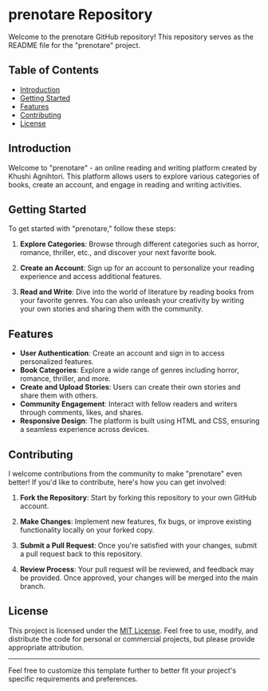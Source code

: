 # prenotare Repository

Welcome to the prenotare GitHub repository! This repository serves as the README file for the "prenotare" project.

## Table of Contents

- [Introduction](#introduction)
- [Getting Started](#getting-started)
- [Features](#features)
- [Contributing](#contributing)
- [License](#license)

## Introduction

Welcome to "prenotare" - an online reading and writing platform created by Khushi Agnihtori. This platform allows users to explore various categories of books, create an account, and engage in reading and writing activities.

## Getting Started

To get started with "prenotare," follow these steps:

1. **Explore Categories**: Browse through different categories such as horror, romance, thriller, etc., and discover your next favorite book.

2. **Create an Account**: Sign up for an account to personalize your reading experience and access additional features.

3. **Read and Write**: Dive into the world of literature by reading books from your favorite genres. You can also unleash your creativity by writing your own stories and sharing them with the community.

## Features

- **User Authentication**: Create an account and sign in to access personalized features.
- **Book Categories**: Explore a wide range of genres including horror, romance, thriller, and more.
- **Create and Upload Stories**: Users can create their own stories and share them with others.
- **Community Engagement**: Interact with fellow readers and writers through comments, likes, and shares.
- **Responsive Design**: The platform is built using HTML and CSS, ensuring a seamless experience across devices.

## Contributing

I welcome contributions from the community to make "prenotare" even better! If you'd like to contribute, here's how you can get involved:

1. **Fork the Repository**: Start by forking this repository to your own GitHub account.

2. **Make Changes**: Implement new features, fix bugs, or improve existing functionality locally on your forked copy.

3. **Submit a Pull Request**: Once you're satisfied with your changes, submit a pull request back to this repository.

4. **Review Process**: Your pull request will be reviewed, and feedback may be provided. Once approved, your changes will be merged into the main branch.

## License

This project is licensed under the [MIT License](LICENSE). Feel free to use, modify, and distribute the code for personal or commercial projects, but please provide appropriate attribution.

---

Feel free to customize this template further to better fit your project's specific requirements and preferences.
